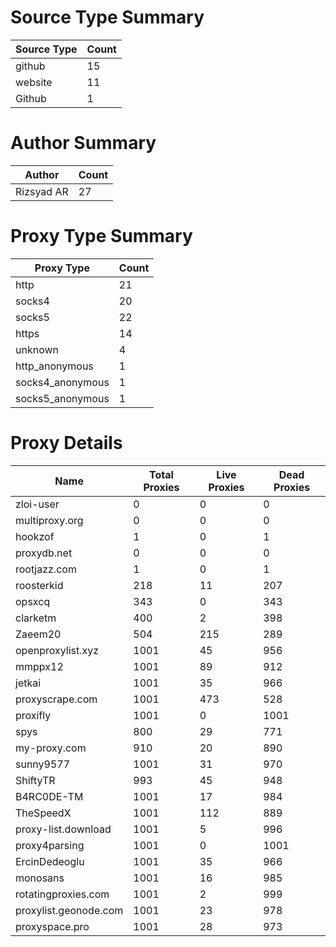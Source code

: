 # Source Type Summary

| Source Type | Count |
|-------------|-------|
| github | 15 |
| website | 11 |
| Github | 1 |


# Author Summary

| Author | Count |
|--------|-------|
| Rizsyad AR | 27 |


# Proxy Type Summary

| Proxy Type | Count |
|------------|-------|
| http | 21 |
| socks4 | 20 |
| socks5 | 22 |
| https | 14 |
| unknown | 4 |
| http_anonymous | 1 |
| socks4_anonymous | 1 |
| socks5_anonymous | 1 |


# Proxy Details

| Name | Total Proxies | Live Proxies | Dead Proxies |
|------|---------------|--------------|---------------|
| zloi-user | 0 | 0 | 0 |
| multiproxy.org | 0 | 0 | 0 |
| hookzof | 1 | 0 | 1 |
| proxydb.net | 0 | 0 | 0 |
| rootjazz.com | 1 | 0 | 1 |
| roosterkid | 218 | 11 | 207 |
| opsxcq | 343 | 0 | 343 |
| clarketm | 400 | 2 | 398 |
| Zaeem20 | 504 | 215 | 289 |
| openproxylist.xyz | 1001 | 45 | 956 |
| mmppx12 | 1001 | 89 | 912 |
| jetkai | 1001 | 35 | 966 |
| proxyscrape.com | 1001 | 473 | 528 |
| proxifly | 1001 | 0 | 1001 |
| spys | 800 | 29 | 771 |
| my-proxy.com | 910 | 20 | 890 |
| sunny9577 | 1001 | 31 | 970 |
| ShiftyTR | 993 | 45 | 948 |
| B4RC0DE-TM | 1001 | 17 | 984 |
| TheSpeedX | 1001 | 112 | 889 |
| proxy-list.download | 1001 | 5 | 996 |
| proxy4parsing | 1001 | 0 | 1001 |
| ErcinDedeoglu | 1001 | 35 | 966 |
| monosans | 1001 | 16 | 985 |
| rotatingproxies.com | 1001 | 2 | 999 |
| proxylist.geonode.com | 1001 | 23 | 978 |
| proxyspace.pro | 1001 | 28 | 973 |
